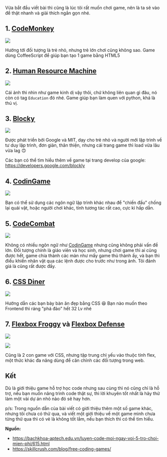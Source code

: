 Vừa bắt đầu viết bài thì cũng là lúc tôi rất muốn chơi game, nên là ta sẽ vào để thật nhanh và giải thích ngắn gọn nhé.

## 1. [CodeMonkey](https://www.playcodemonkey.com/)

![](https://images.viblo.asia/5b2fadb8-1a79-4efc-988d-3e7cd3900571.jpg)

Hướng tới đối tượng là trẻ nhỏ, nhưng trẻ lớn chơi cũng không sao. Game dùng CoffeeScript để giúp bạn tạo 1 game bằng HTML5

## 2. [Human Resource Machine](https://store.steampowered.com/app/375820/Human_Resource_Machine/)

![](https://images.viblo.asia/590ab484-8910-4060-9961-5b21cc9740f1.jpg)

Cái ảnh thì nhìn như game kinh dị vậy thôi, chứ không liên quan gì đâu, nó còn có tag `Education` đó nhé. Game giúp bạn làm quen với python, khá là thú vị.

## 3. [Blocky ](https://blockly.games)

![](https://images.viblo.asia/4a431c83-10a4-4957-94dc-39d3c6426e40.png)

Được phát triển bởi Google và MIT, dạy cho trẻ nhỏ và người mới lập trình về tư duy lập trình, đơn giản, thân thiện, nhưng cái trang game thì load vừa lâu vừa lag :upside_down_face:

Các bạn có thể tìm hiểu thêm về game tại trang develop của google: https://developers.google.com/blockly

## 4. [CodinGame](https://www.codingame.com/start)

![](https://images.viblo.asia/910c0457-a510-4682-aa93-ca0e95ad6099.png)

Bạn có thể sử dụng các ngôn ngữ lập trình khác nhau để "chiến đấu" chống lại quái vật, hoặc người chơi khác, tính tương tác rất cao, cực kì hấp dẫn.

## 5. [CodeCombat](https://codecombat.com/)

![](https://images.viblo.asia/b1b79897-2e5d-4a3a-bfab-1022deab789e.png)

Không có nhiều ngôn ngữ như [CodinGame](https://www.codingame.com/start) nhưng cũng không phải vấn đề lớn. Đối tượng chính là giáo viên và học sinh, nhưng chơi game thì ai cũng được hết, game chia thành các màn như mấy game thủ thành ấy, và bạn thì điểu khiển nhân vật qua các lệnh được cho trước như trong ảnh. Tôi đánh giá là cũng rất được đấy.

## 6. [CSS Diner](https://flukeout.github.io/)

![](https://images.viblo.asia/e043785f-086d-47e7-b200-be22c44deb53.jpg)

Hướng dẫn các bạn bày bàn ăn đẹp bằng CSS :laughing: Bạn nào muốn theo Frontend thì ráng "phá đảo" hết 32 Lv nhé

## 7. [Flexbox Froggy](http://flexboxfroggy.com/) và [Flexbox Defense](http://www.flexboxdefense.com/)

![](https://images.viblo.asia/072bd119-cb8c-43a0-b916-a238da083f19.jpg)

![](https://images.viblo.asia/14b6ab05-e85d-490e-b0dd-da3f3edf1e5a.jpg)

Cũng là 2 con game với CSS, nhưng tập trung chỉ yếu vào thuộc tính flex, một thức khác đa năng dùng để căn chỉnh các đối tượng trong web. 

## Kết
Dù là giới thiệu game hỗ trợ học code nhưng sau cùng thì nó cũng chỉ là hỗ trợ, nếu bạn muốn nâng trình code thật sự, thì lời khuyên tốt nhất là hãy thử làm một vài dự án nhỏ nào đó sẽ hay hơn.

p/s: Trong nguồn dẫn của bài viết có giới thiệu thêm một số game khác, nhưng tôi chưa có thử qua, và viết một giới thiệu về một game mình chưa từng thử qua thì có vẻ là không tốt lắm, nếu bạn thích thì có thể tìm hiểu.

**Nguồn:**
* https://bachkhoa-aptech.edu.vn/luyen-code-moi-ngay-voi-5-tro-choi-mien-phi/615.html
* https://skillcrush.com/blog/free-coding-games/